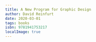 ```yaml
---
title: A New Program for Graphic Design
author: David Reinfurt
date: 2020-03-01
tags: books
isbn: 9781941753217
localImage: true
---
```

